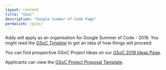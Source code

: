 ```yaml
---
layout: content
title: "GSoC"
description: "Google Summer of Code Page"
permalink: /gsoc/
---
```

Addy will apply as an organisation for Google Summer of Code - 2018. You might read the [GSoC Timeline](https://developers.google.com/open-source/gsoc/timeline) to get an idea of how things will proceed.

You can find prospective GSoC Project Ideas on our [GSoC 2018 Ideas Page](../gsoc-ideas/).

Applicants can view the [GSoC Project Proposal Template](../gsoc-proposal/).
